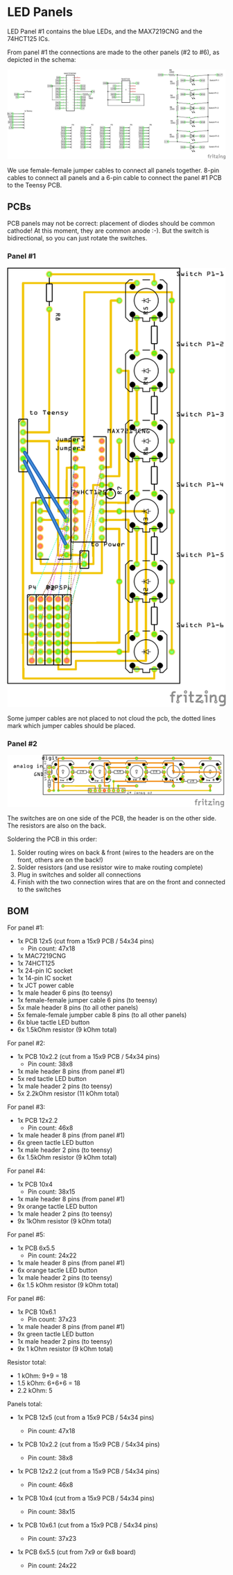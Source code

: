 # LED Panels

LED Panel #1 contains the blue LEDs, and the MAX7219CNG and the 74HCT125 ICs.

From panel #1 the connections are made to the other panels (#2 to #6), as depicted in the schema:

![](panel1-schema.png)

We use female-female jumper cables to connect all panels together. 8-pin cables to connect all panels and a 6-pin cable to connect the panel #1 PCB to the Teensy PCB.

## PCBs

PCB panels may not be correct: placement of diodes should be common cathode! At this moment, they are common anode :-). But the switch is bidirectional, so you can just rotate the switches.

### Panel #1

![](panel1-pcb.png)

Some jumper cables are not placed to not cloud the pcb, the dotted lines mark which jumper cables should be placed.

### Panel #2

![](panel2-pcb.png)

The switches are on one side of the PCB, the header is on the other side. The resistors are also on the back.

Soldering the PCB in this order:
1. Solder routing wires on back & front (wires to the headers are on the front, others are on the back!)
2. Solder resistors (and use resistor wire to make routing complete)
3. Plug in switches and solder all connections
4. Finish with the two connection wires that are on the front and connected to the switches

## BOM

For panel #1:

- 1x PCB 12x5 (cut from a 15x9 PCB / 54x34 pins)
  - Pin count: 47x18
- 1x MAC7219CNG
- 1x 74HCT125
- 1x 24-pin IC socket
- 1x 14-pin IC socket
- 1x JCT power cable
- 1x male header 6 pins (to teensy)
- 1x female-female jumper cable 6 pins (to teensy)
- 5x male header 8 pins (to all other panels)
- 5x female-female jumpber cable 8 pins (to all other panels)
- 6x blue tactle LED button
- 6x 1.5kOhm resistor (9 kOhm total)

For panel #2:

- 1x PCB 10x2.2 (cut from a 15x9 PCB / 54x34 pins)
  - Pin count: 38x8
- 1x male header 8 pins (from panel #1)
- 5x red tactle LED button
- 1x male header 2 pins (to teensy)
- 5x 2.2kOhm resistor (11 kOhm total)

For panel #3:

- 1x PCB 12x2.2
  - Pin count: 46x8
- 1x male header 8 pins (from panel #1)
- 6x green tactle LED button
- 1x male header 2 pins (to teensy)
- 6x 1.5kOhm resistor (9 kOhm total)

For panel #4:

- 1x PCB 10x4
  - Pin count: 38x15
- 1x male header 8 pins (from panel #1)
- 9x orange tactle LED button
- 1x male header 2 pins (to teensy)
- 9x 1kOhm resistor (9 kOhm total)

For panel #5:

- 1x PCB 6x5.5
  - Pin count: 24x22
- 1x male header 8 pins (from panel #1)
- 6x orange tactle LED button
- 1x male header 2 pins (to teensy)
- 6x 1.5 kOhm resistor (9 kOhm total)

For panel #6:

- 1x PCB 10x6.1
  - Pin count: 37x23
- 1x male header 8 pins (from panel #1)
- 9x green tactle LED button
- 1x male header 2 pins (to teensy)
- 9x 1 kOhm resistor (9 kOhm total)

Resistor total:
- 1 kOhm: 9+9 = 18
- 1.5 kOhm: 6+6+6 = 18
- 2.2 kOhm: 5

Panels total:
- 1x PCB 12x5 (cut from a 15x9 PCB / 54x34 pins)
  - Pin count: 47x18
- 1x PCB 10x2.2 (cut from a 15x9 PCB / 54x34 pins)
  - Pin count: 38x8
- 1x PCB 12x2.2 (cut from a 15x9 PCB / 54x34 pins)
  - Pin count: 46x8
- 1x PCB 10x4 (cut from a 15x9 PCB / 54x34 pins)
  - Pin count: 38x15
- 1x PCB 10x6.1 (cut from a 15x9 PCB / 54x34 pins)
  - Pin count: 37x23

- 1x PCB 6x5.5 (cut from 7x9 or 6x8 board)
  - Pin count: 24x22
